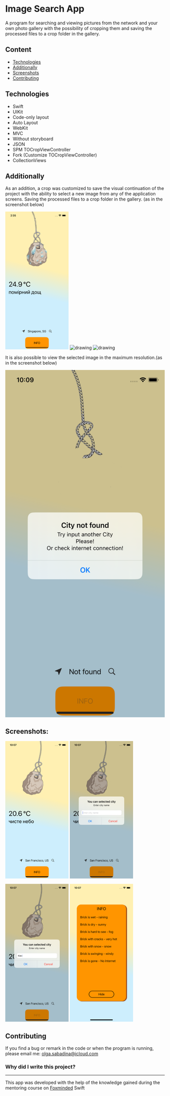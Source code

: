 # Image Search App
A program for searching and viewing pictures from the network and your own photo gallery 
with the possibility of cropping them and saving the processed files to 
a crop folder in the gallery.

## Content
- [Technologies](#technologies)
- [Additionally](#additionally)
- [Screenshots](#screenshots)
- [Contributing](#contributing)

## Technologies
- Swift
- UIKit
- Code-only layout
- Auto Layout
- WebKit
- MVC
- Without storyboard
- JSON
- SPM TOCropViewController
- Fork (Customize TOCropViewController)
- CollectionViews

## Additionally
As an addition, a crop was customized to save the visual continuation of the project 
with the ability to select a new image from any of the application screens. 
Saving the processed files to a crop folder in the gallery.
(as in the screenshot below)

<img src="./Screenshot/8.png" alt="drawing" width="200"/> <img src="./Screenshot/9.png" alt="drawing" width="200"/> <img src="./Screenshot/10.png" alt="drawing" width="200"/>

It is also possible to view the selected image in the maximum resolution.(as in the screenshot below)

 <img src="./Screenshot/7.png" alt="drawing" width="600"/>

## Screenshots:

<img src="./Screenshot/2.png" alt="drawing" width="200"/> <img src="./Screenshot/3.png" alt="drawing" width="200"/>  

<img src="./Screenshot/4.png" alt="drawing" width="200"/> <img src="./Screenshot/6.png" alt="drawing" width="200"/> 

## Contributing
If you find a bug or remark in the code or when the program is running, please email me:
<a href="mailto:olga.sabadina@icloud.com">olga.sabadina@icloud.com</a></p>


### Why did I write this project?
___
This app was developed with the help of the knowledge gained during the mentoring course on [Foxminded](https://foxminded.ua)  Swift

